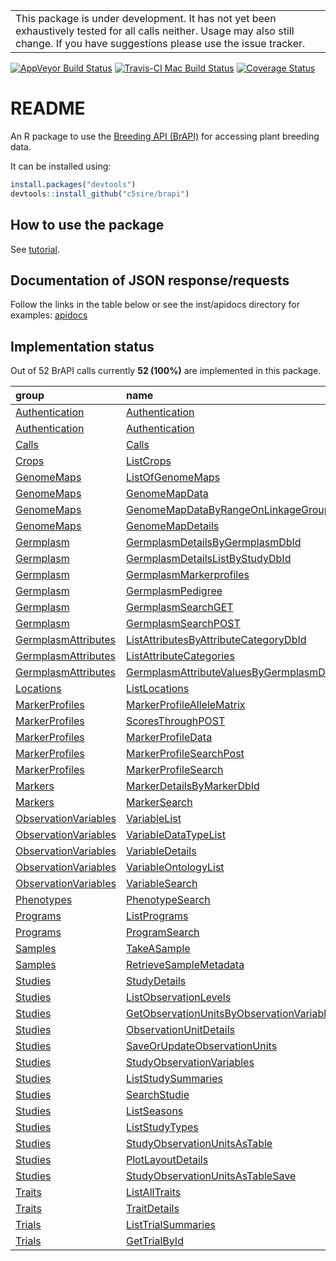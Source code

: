 
<!-- README.md is generated from README.Rmd. Please edit that file -->
|                                                                                                                                                                                      |
|--------------------------------------------------------------------------------------------------------------------------------------------------------------------------------------|
| This package is under development. It has not yet been exhaustively tested for all calls neither. Usage may also still change. If you have suggestions please use the issue tracker. |

[![AppVeyor Build Status](https://ci.appveyor.com/api/projects/status/github/c5sire/brapi?branch=master&svg=true)](https://ci.appveyor.com/project/c5sire/brapi) [![Travis-CI Mac Build Status](https://travis-ci.org/c5sire/brapi.svg?branch=master&label=Mac%20OSX)](https://travis-ci.org/c5sire/brapi) [![Coverage Status](https://img.shields.io/codecov/c/github/c5sire/brapi/master.svg)](https://codecov.io/github/c5sire/brapi?branch=master)

README
======

An R package to use the [Breeding API (BrAPI)](http://docs.brapi.apiary.io) for accessing plant breeding data.

It can be installed using:

``` r
install.packages("devtools")
devtools::install_github("c5sire/brapi")
```

How to use the package
----------------------

See [tutorial](https://github.com/c5sire/brapi/blob/master/inst/doc/tutorial.Rmd).

Documentation of JSON response/requests
---------------------------------------

Follow the links in the table below or see the inst/apidocs directory for examples: [apidocs](https://github.com/c5sire/brapi/blob/master/inst/apidocs/README.md)

Implementation status
---------------------

Out of 52 BrAPI calls currently **52 (100%)** are implemented in this package.

| group                                                                                                       | name                                                                                                                                                                     | R.function                                                                                                                                    |
|:------------------------------------------------------------------------------------------------------------|:-------------------------------------------------------------------------------------------------------------------------------------------------------------------------|:----------------------------------------------------------------------------------------------------------------------------------------------|
| [Authentication](https://github.com/plantbreeding/API/blob/master/Specification/Authentication)             | [Authentication](https://github.com/plantbreeding/API/blob/master/Specification/Authentication/Authentication.md)                                                        | [ba\_login](https://github.com/c5sire/brapi/blob/master/inst/apidocs/ba_login.md)                                                             |
| [Authentication](https://github.com/plantbreeding/API/blob/master/Specification/Authentication)             | [Authentication](https://github.com/plantbreeding/API/blob/master/Specification/Authentication/Authentication.md)                                                        | [ba\_logout](https://github.com/c5sire/brapi/blob/master/inst/apidocs/ba_logout.md)                                                           |
| [Calls](https://github.com/plantbreeding/API/blob/master/Specification/Calls)                               | [Calls](https://github.com/plantbreeding/API/blob/master/Specification/Calls/Calls.md)                                                                                   | [ba\_calls](https://github.com/c5sire/brapi/blob/master/inst/apidocs/ba_calls.md)                                                             |
| [Crops](https://github.com/plantbreeding/API/blob/master/Specification/Crops)                               | [ListCrops](https://github.com/plantbreeding/API/blob/master/Specification/Crops/ListCrops.md)                                                                           | [ba\_crops](https://github.com/c5sire/brapi/blob/master/inst/apidocs/ba_crops.md)                                                             |
| [GenomeMaps](https://github.com/plantbreeding/API/blob/master/Specification/GenomeMaps)                     | [ListOfGenomeMaps](https://github.com/plantbreeding/API/blob/master/Specification/GenomeMaps/ListOfGenomeMaps.md)                                                        | [ba\_genomemaps](https://github.com/c5sire/brapi/blob/master/inst/apidocs/ba_genomemaps.md)                                                   |
| [GenomeMaps](https://github.com/plantbreeding/API/blob/master/Specification/GenomeMaps)                     | [GenomeMapData](https://github.com/plantbreeding/API/blob/master/Specification/GenomeMaps/GenomeMapData.md)                                                              | [ba\_genomemaps\_data](https://github.com/c5sire/brapi/blob/master/inst/apidocs/ba_genomemaps_data.md)                                        |
| [GenomeMaps](https://github.com/plantbreeding/API/blob/master/Specification/GenomeMaps)                     | [GenomeMapDataByRangeOnLinkageGroup](https://github.com/plantbreeding/API/blob/master/Specification/GenomeMaps/GenomeMapDataByRangeOnLinkageGroup.md)                    | [ba\_genomemaps\_data\_range](https://github.com/c5sire/brapi/blob/master/inst/apidocs/ba_genomemaps_data_range.md)                           |
| [GenomeMaps](https://github.com/plantbreeding/API/blob/master/Specification/GenomeMaps)                     | [GenomeMapDetails](https://github.com/plantbreeding/API/blob/master/Specification/GenomeMaps/GenomeMapDetails.md)                                                        | [ba\_genomemaps\_details](https://github.com/c5sire/brapi/blob/master/inst/apidocs/ba_genomemaps_details.md)                                  |
| [Germplasm](https://github.com/plantbreeding/API/blob/master/Specification/Germplasm)                       | [GermplasmDetailsByGermplasmDbId](https://github.com/plantbreeding/API/blob/master/Specification/Germplasm/GermplasmDetailsByGermplasmDbId.md)                           | [ba\_germplasm\_details](https://github.com/c5sire/brapi/blob/master/inst/apidocs/ba_germplasm_details.md)                                    |
| [Germplasm](https://github.com/plantbreeding/API/blob/master/Specification/Germplasm)                       | [GermplasmDetailsListByStudyDbId](https://github.com/plantbreeding/API/blob/master/Specification/Germplasm/GermplasmDetailsListByStudyDbId.md)                           | [ba\_germplasm\_details\_study](https://github.com/c5sire/brapi/blob/master/inst/apidocs/ba_germplasm_details_study.md)                       |
| [Germplasm](https://github.com/plantbreeding/API/blob/master/Specification/Germplasm)                       | [GermplasmMarkerprofiles](https://github.com/plantbreeding/API/blob/master/Specification/Germplasm/GermplasmMarkerprofiles.md)                                           | [ba\_germplasm\_markerprofiles](https://github.com/c5sire/brapi/blob/master/inst/apidocs/ba_germplasm_markerprofiles.md)                      |
| [Germplasm](https://github.com/plantbreeding/API/blob/master/Specification/Germplasm)                       | [GermplasmPedigree](https://github.com/plantbreeding/API/blob/master/Specification/Germplasm/GermplasmPedigree.md)                                                       | [ba\_germplasm\_pedigree](https://github.com/c5sire/brapi/blob/master/inst/apidocs/ba_germplasm_pedigree.md)                                  |
| [Germplasm](https://github.com/plantbreeding/API/blob/master/Specification/Germplasm)                       | [GermplasmSearchGET](https://github.com/plantbreeding/API/blob/master/Specification/Germplasm/GermplasmSearchGET.md)                                                     | [ba\_germplasm\_search](https://github.com/c5sire/brapi/blob/master/inst/apidocs/ba_germplasm_search.md)                                      |
| [Germplasm](https://github.com/plantbreeding/API/blob/master/Specification/Germplasm)                       | [GermplasmSearchPOST](https://github.com/plantbreeding/API/blob/master/Specification/Germplasm/GermplasmSearchPOST.md)                                                   | [ba\_germplasm\_search](https://github.com/c5sire/brapi/blob/master/inst/apidocs/ba_germplasm_search.md)                                      |
| [GermplasmAttributes](https://github.com/plantbreeding/API/blob/master/Specification/GermplasmAttributes)   | [ListAttributesByAttributeCategoryDbId](https://github.com/plantbreeding/API/blob/master/Specification/GermplasmAttributes/ListAttributesByAttributeCategoryDbId.md)     | [ba\_germplasmattributes](https://github.com/c5sire/brapi/blob/master/inst/apidocs/ba_germplasmattributes.md)                                 |
| [GermplasmAttributes](https://github.com/plantbreeding/API/blob/master/Specification/GermplasmAttributes)   | [ListAttributeCategories](https://github.com/plantbreeding/API/blob/master/Specification/GermplasmAttributes/ListAttributeCategories.md)                                 | [ba\_germplasmattributes\_categories](https://github.com/c5sire/brapi/blob/master/inst/apidocs/ba_germplasmattributes_categories.md)          |
| [GermplasmAttributes](https://github.com/plantbreeding/API/blob/master/Specification/GermplasmAttributes)   | [GermplasmAttributeValuesByGermplasmDbId](https://github.com/plantbreeding/API/blob/master/Specification/GermplasmAttributes/GermplasmAttributeValuesByGermplasmDbId.md) | [ba\_germplasmattributes\_details](https://github.com/c5sire/brapi/blob/master/inst/apidocs/ba_germplasmattributes_details.md)                |
| [Locations](https://github.com/plantbreeding/API/blob/master/Specification/Locations)                       | [ListLocations](https://github.com/plantbreeding/API/blob/master/Specification/Locations/ListLocations.md)                                                               | [ba\_locations](https://github.com/c5sire/brapi/blob/master/inst/apidocs/ba_locations.md)                                                     |
| [MarkerProfiles](https://github.com/plantbreeding/API/blob/master/Specification/MarkerProfiles)             | [MarkerProfileAlleleMatrix](https://github.com/plantbreeding/API/blob/master/Specification/MarkerProfiles/MarkerProfileAlleleMatrix.md)                                  | [ba\_markerprofiles\_allelematrix\_search](https://github.com/c5sire/brapi/blob/master/inst/apidocs/ba_markerprofiles_allelematrix_search.md) |
| [MarkerProfiles](https://github.com/plantbreeding/API/blob/master/Specification/MarkerProfiles)             | [ScoresThroughPOST](https://github.com/plantbreeding/API/blob/master/Specification/MarkerProfiles/ScoresThroughPOST.md)                                                  | [ba\_markerprofiles\_allelematrix\_search](https://github.com/c5sire/brapi/blob/master/inst/apidocs/ba_markerprofiles_allelematrix_search.md) |
| [MarkerProfiles](https://github.com/plantbreeding/API/blob/master/Specification/MarkerProfiles)             | [MarkerProfileData](https://github.com/plantbreeding/API/blob/master/Specification/MarkerProfiles/MarkerProfileData.md)                                                  | [ba\_markerprofiles\_details](https://github.com/c5sire/brapi/blob/master/inst/apidocs/ba_markerprofiles_details.md)                          |
| [MarkerProfiles](https://github.com/plantbreeding/API/blob/master/Specification/MarkerProfiles)             | [MarkerProfileSearchPost](https://github.com/plantbreeding/API/blob/master/Specification/MarkerProfiles/MarkerProfileSearchPost.md)                                      | [ba\_markerprofiles\_search](https://github.com/c5sire/brapi/blob/master/inst/apidocs/ba_markerprofiles_search.md)                            |
| [MarkerProfiles](https://github.com/plantbreeding/API/blob/master/Specification/MarkerProfiles)             | [MarkerProfileSearch](https://github.com/plantbreeding/API/blob/master/Specification/MarkerProfiles/MarkerProfileSearch.md)                                              | [ba\_markerprofiles\_search](https://github.com/c5sire/brapi/blob/master/inst/apidocs/ba_markerprofiles_search.md)                            |
| [Markers](https://github.com/plantbreeding/API/blob/master/Specification/Markers)                           | [MarkerDetailsByMarkerDbId](https://github.com/plantbreeding/API/blob/master/Specification/Markers/MarkerDetailsByMarkerDbId.md)                                         | [ba\_markers\_details](https://github.com/c5sire/brapi/blob/master/inst/apidocs/ba_markers_details.md)                                        |
| [Markers](https://github.com/plantbreeding/API/blob/master/Specification/Markers)                           | [MarkerSearch](https://github.com/plantbreeding/API/blob/master/Specification/Markers/MarkerSearch.md)                                                                   | [ba\_markers\_search](https://github.com/c5sire/brapi/blob/master/inst/apidocs/ba_markers_search.md)                                          |
| [ObservationVariables](https://github.com/plantbreeding/API/blob/master/Specification/ObservationVariables) | [VariableList](https://github.com/plantbreeding/API/blob/master/Specification/ObservationVariables/VariableList.md)                                                      | [ba\_observationvariables](https://github.com/c5sire/brapi/blob/master/inst/apidocs/ba_observationvariables.md)                               |
| [ObservationVariables](https://github.com/plantbreeding/API/blob/master/Specification/ObservationVariables) | [VariableDataTypeList](https://github.com/plantbreeding/API/blob/master/Specification/ObservationVariables/VariableDataTypeList.md)                                      | [ba\_observationvariables\_datatypes](https://github.com/c5sire/brapi/blob/master/inst/apidocs/ba_observationvariables_datatypes.md)          |
| [ObservationVariables](https://github.com/plantbreeding/API/blob/master/Specification/ObservationVariables) | [VariableDetails](https://github.com/plantbreeding/API/blob/master/Specification/ObservationVariables/VariableDetails.md)                                                | [ba\_observationvariables\_details](https://github.com/c5sire/brapi/blob/master/inst/apidocs/ba_observationvariables_details.md)              |
| [ObservationVariables](https://github.com/plantbreeding/API/blob/master/Specification/ObservationVariables) | [VariableOntologyList](https://github.com/plantbreeding/API/blob/master/Specification/ObservationVariables/VariableOntologyList.md)                                      | [ba\_observationvariables\_ontologies](https://github.com/c5sire/brapi/blob/master/inst/apidocs/ba_observationvariables_ontologies.md)        |
| [ObservationVariables](https://github.com/plantbreeding/API/blob/master/Specification/ObservationVariables) | [VariableSearch](https://github.com/plantbreeding/API/blob/master/Specification/ObservationVariables/VariableSearch.md)                                                  | [ba\_observationvariables\_search](https://github.com/c5sire/brapi/blob/master/inst/apidocs/ba_observationvariables_search.md)                |
| [Phenotypes](https://github.com/plantbreeding/API/blob/master/Specification/Phenotypes)                     | [PhenotypeSearch](https://github.com/plantbreeding/API/blob/master/Specification/Phenotypes/PhenotypeSearch.md)                                                          | [ba\_phenotype\_search](https://github.com/c5sire/brapi/blob/master/inst/apidocs/ba_phenotype_search.md)                                      |
| [Programs](https://github.com/plantbreeding/API/blob/master/Specification/Programs)                         | [ListPrograms](https://github.com/plantbreeding/API/blob/master/Specification/Programs/ListPrograms.md)                                                                  | [ba\_programs](https://github.com/c5sire/brapi/blob/master/inst/apidocs/ba_programs.md)                                                       |
| [Programs](https://github.com/plantbreeding/API/blob/master/Specification/Programs)                         | [ProgramSearch](https://github.com/plantbreeding/API/blob/master/Specification/Programs/ProgramSearch.md)                                                                | [ba\_programs\_search](https://github.com/c5sire/brapi/blob/master/inst/apidocs/ba_programs_search.md)                                        |
| [Samples](https://github.com/plantbreeding/API/blob/master/Specification/Samples)                           | [TakeASample](https://github.com/plantbreeding/API/blob/master/Specification/Samples/TakeASample.md)                                                                     | [ba\_samples\_save](https://github.com/c5sire/brapi/blob/master/inst/apidocs/ba_samples_save.md)                                              |
| [Samples](https://github.com/plantbreeding/API/blob/master/Specification/Samples)                           | [RetrieveSampleMetadata](https://github.com/plantbreeding/API/blob/master/Specification/Samples/RetrieveSampleMetadata.md)                                               | [ba\_samples](https://github.com/c5sire/brapi/blob/master/inst/apidocs/ba_samples.md)                                                         |
| [Studies](https://github.com/plantbreeding/API/blob/master/Specification/Studies)                           | [StudyDetails](https://github.com/plantbreeding/API/blob/master/Specification/Studies/StudyDetails.md)                                                                   | [ba\_studies\_details](https://github.com/c5sire/brapi/blob/master/inst/apidocs/ba_studies_details.md)                                        |
| [Studies](https://github.com/plantbreeding/API/blob/master/Specification/Studies)                           | [ListObservationLevels](https://github.com/plantbreeding/API/blob/master/Specification/Studies/ListObservationLevels.md)                                                 | [ba\_studies\_observationlevels](https://github.com/c5sire/brapi/blob/master/inst/apidocs/ba_studies_observationlevels.md)                    |
| [Studies](https://github.com/plantbreeding/API/blob/master/Specification/Studies)                           | [GetObservationUnitsByObservationVariableId](https://github.com/plantbreeding/API/blob/master/Specification/Studies/GetObservationUnitsByObservationVariableId.md)       | [ba\_studies\_observations](https://github.com/c5sire/brapi/blob/master/inst/apidocs/ba_studies_observations.md)                              |
| [Studies](https://github.com/plantbreeding/API/blob/master/Specification/Studies)                           | [ObservationUnitDetails](https://github.com/plantbreeding/API/blob/master/Specification/Studies/ObservationUnitDetails.md)                                               | [ba\_studies\_observationunits](https://github.com/c5sire/brapi/blob/master/inst/apidocs/ba_studies_observationunits.md)                      |
| [Studies](https://github.com/plantbreeding/API/blob/master/Specification/Studies)                           | [SaveOrUpdateObservationUnits](https://github.com/plantbreeding/API/blob/master/Specification/Studies/SaveOrUpdateObservationUnits.md)                                   | [ba\_studies\_observationunits\_save](https://github.com/c5sire/brapi/blob/master/inst/apidocs/ba_studies_observationunits_save.md)           |
| [Studies](https://github.com/plantbreeding/API/blob/master/Specification/Studies)                           | [StudyObservationVariables](https://github.com/plantbreeding/API/blob/master/Specification/Studies/StudyObservationVariables.md)                                         | [ba\_studies\_observationvariables](https://github.com/c5sire/brapi/blob/master/inst/apidocs/ba_studies_observationvariables.md)              |
| [Studies](https://github.com/plantbreeding/API/blob/master/Specification/Studies)                           | [ListStudySummaries](https://github.com/plantbreeding/API/blob/master/Specification/Studies/ListStudySummaries.md)                                                       | [ba\_studies\_search](https://github.com/c5sire/brapi/blob/master/inst/apidocs/ba_studies_search.md)                                          |
| [Studies](https://github.com/plantbreeding/API/blob/master/Specification/Studies)                           | [SearchStudie](https://github.com/plantbreeding/API/blob/master/Specification/Studies/SearchStudie.md)                                                                   | [ba\_studies\_search](https://github.com/c5sire/brapi/blob/master/inst/apidocs/ba_studies_search.md)                                          |
| [Studies](https://github.com/plantbreeding/API/blob/master/Specification/Studies)                           | [ListSeasons](https://github.com/plantbreeding/API/blob/master/Specification/Studies/ListSeasons.md)                                                                     | [ba\_studies\_seasons](https://github.com/c5sire/brapi/blob/master/inst/apidocs/ba_studies_seasons.md)                                        |
| [Studies](https://github.com/plantbreeding/API/blob/master/Specification/Studies)                           | [ListStudyTypes](https://github.com/plantbreeding/API/blob/master/Specification/Studies/ListStudyTypes.md)                                                               | [ba\_studies\_studytypes](https://github.com/c5sire/brapi/blob/master/inst/apidocs/ba_studies_studytypes.md)                                  |
| [Studies](https://github.com/plantbreeding/API/blob/master/Specification/Studies)                           | [StudyObservationUnitsAsTable](https://github.com/plantbreeding/API/blob/master/Specification/Studies/StudyObservationUnitsAsTable.md)                                   | [ba\_studies\_table](https://github.com/c5sire/brapi/blob/master/inst/apidocs/ba_studies_table.md)                                            |
| [Studies](https://github.com/plantbreeding/API/blob/master/Specification/Studies)                           | [PlotLayoutDetails](https://github.com/plantbreeding/API/blob/master/Specification/Studies/PlotLayoutDetails.md)                                                         | [ba\_studies\_layout](https://github.com/c5sire/brapi/blob/master/inst/apidocs/ba_studies_layout.md)                                          |
| [Studies](https://github.com/plantbreeding/API/blob/master/Specification/Studies)                           | [StudyObservationUnitsAsTableSave](https://github.com/plantbreeding/API/blob/master/Specification/Studies/StudyObservationUnitsAsTableSave.md)                           | [ba\_studies\_table\_save](https://github.com/c5sire/brapi/blob/master/inst/apidocs/ba_studies_table_save.md)                                 |
| [Traits](https://github.com/plantbreeding/API/blob/master/Specification/Traits)                             | [ListAllTraits](https://github.com/plantbreeding/API/blob/master/Specification/Traits/ListAllTraits.md)                                                                  | [ba\_traits](https://github.com/c5sire/brapi/blob/master/inst/apidocs/ba_traits.md)                                                           |
| [Traits](https://github.com/plantbreeding/API/blob/master/Specification/Traits)                             | [TraitDetails](https://github.com/plantbreeding/API/blob/master/Specification/Traits/TraitDetails.md)                                                                    | [ba\_traits\_details](https://github.com/c5sire/brapi/blob/master/inst/apidocs/ba_traits_details.md)                                          |
| [Trials](https://github.com/plantbreeding/API/blob/master/Specification/Trials)                             | [ListTrialSummaries](https://github.com/plantbreeding/API/blob/master/Specification/Trials/ListTrialSummaries.md)                                                        | [ba\_trials](https://github.com/c5sire/brapi/blob/master/inst/apidocs/ba_trials.md)                                                           |
| [Trials](https://github.com/plantbreeding/API/blob/master/Specification/Trials)                             | [GetTrialById](https://github.com/plantbreeding/API/blob/master/Specification/Trials/GetTrialById.md)                                                                    | [ba\_trials\_details](https://github.com/c5sire/brapi/blob/master/inst/apidocs/ba_trials_details.md)                                          |
